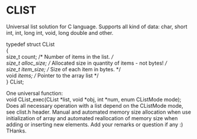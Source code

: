 # CLIST
Universal list solution for C language.
Supports all kind of data: char, short int, int, long int, void, long double and other.
  
typedef struct CList  
{  
  size_t count;      /* Number of items in the list. */  
  size_t alloc_size; /* Allocated size in quantity of items - not bytes! */  
  size_t item_size;  /* Size of each item in bytes. */  
  void *items;       /* Pointer to the array list */  
} CList;  
  
One universal function:  
void CList_exec(CList *list, void *obj, int *num, enum CListMode mode);  
Does all necessary operation with a list depend on the CListMode mode, see clist.h header.
Manual and automated memory size allocation when use initialization of array and
automated reallocation of memory size when adding or inserting new elements.
Add your remarks or question if any :) THanks.
